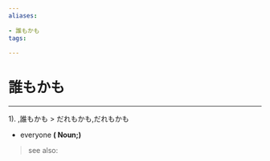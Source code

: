 ```yaml
---
aliases:
    
- 誰もかも
tags:
    
---
```


# 誰もかも
---
1).
,誰もかも > だれもかも,だれもかも

- everyone
**( Noun;)**
> see also: 
            